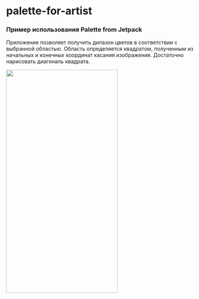 # palette-for-artist

<h3>Пример использования Palette from Jetpack</h3>
<p>Приложение позволяет получить дипазон цветов в соответствии с выбранной областью. Область определяется квадратом, полученным из начальных и конечных координат касания изображения. Достаточно нарисовать диагональ квадрата.</p>

<img src="https://github.com/VeselinaZatchepina/palette-for-artist/blob/master/screenshots/palette_for_artist.gif" width="300" height="600" />
